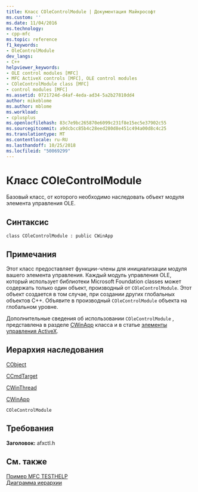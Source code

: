 ```yaml
---
title: Класс COleControlModule | Документация Майкрософт
ms.custom: ''
ms.date: 11/04/2016
ms.technology:
- cpp-mfc
ms.topic: reference
f1_keywords:
- OleControlModule
dev_langs:
- C++
helpviewer_keywords:
- OLE control modules [MFC]
- MFC ActiveX controls [MFC], OLE control modules
- COleControlModule class [MFC]
- control modules [MFC]
ms.assetid: 0721724d-d4af-4eda-ad34-5a2b27810dd4
author: mikeblome
ms.author: mblome
ms.workload:
- cplusplus
ms.openlocfilehash: 83c7e9bc265870e6099c231f8e15ec5e37902c55
ms.sourcegitcommit: a9dcbcc85b4c28eed280d8e451c494a00d8c4c25
ms.translationtype: MT
ms.contentlocale: ru-RU
ms.lasthandoff: 10/25/2018
ms.locfileid: "50069299"
---
```

# <a name="colecontrolmodule-class"></a>Класс COleControlModule

Базовый класс, от которого необходимо наследовать объект модуля элемента управления OLE.

## <a name="syntax"></a>Синтаксис

```
class COleControlModule : public CWinApp
```

## <a name="remarks"></a>Примечания

Этот класс предоставляет функции-члены для инициализации модуля вашего элемента управления. Каждый модуль управления OLE, который использует библиотеки Microsoft Foundation classes может содержать только один объект, производный от `COleControlModule`. Этот объект создается в том случае, при создании других глобальных объектов C++. Объявите в производный `COleControlModule` объекта на глобальном уровне.

Дополнительные сведения об использовании `COleControlModule` , представлена в разделе [CWinApp](../../mfc/reference/cwinapp-class.md) класса и в статье [элементы управления ActiveX](../../mfc/mfc-activex-controls.md).

## <a name="inheritance-hierarchy"></a>Иерархия наследования

[CObject](../../mfc/reference/cobject-class.md)

[CCmdTarget](../../mfc/reference/ccmdtarget-class.md)

[CWinThread](../../mfc/reference/cwinthread-class.md)

[CWinApp](../../mfc/reference/cwinapp-class.md)

`COleControlModule`

## <a name="requirements"></a>Требования

**Заголовок:** afxctl.h

## <a name="see-also"></a>См. также

[Пример MFC TESTHELP](../../visual-cpp-samples.md)<br/>
[Диаграмма иерархии](../../mfc/hierarchy-chart.md)

